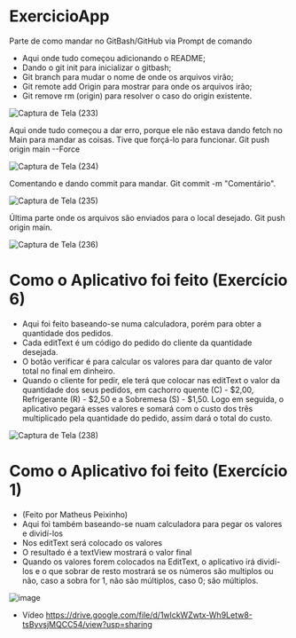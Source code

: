 # ExercicioApp
Parte de como mandar no GitBash/GitHub via Prompt de comando

- Aqui onde tudo começou adicionando o README; 
- Dando o git init para inicializar o gitbash;
- Git branch para mudar o nome de onde os arquivos virão;
- Git remote add Origin para mostrar para onde os arquivos irão;
- Git remove rm (origin) para resolver o caso do origin existente.

![Captura de Tela (233)](https://github.com/MoisesdosSantosCruz/AppExercicio/assets/127432212/2764be9a-71f4-4e66-b786-8d253479ba21)

Aqui onde tudo começou a dar erro, porque ele não estava dando fetch no Main para mandar as coisas. Tive que forçá-lo para funcionar.
Git push origin main --Force

![Captura de Tela (234)](https://github.com/MoisesdosSantosCruz/AppExercicio/assets/127432212/ec86609f-c1c5-4e9d-98c2-17b5eae69494)

Comentando e dando commit para mandar.
Git commit -m "Comentário".

![Captura de Tela (235)](https://github.com/MoisesdosSantosCruz/AppExercicio/assets/127432212/0a289205-b930-43ab-9168-787ae939d5fd)

Última parte onde os arquivos são enviados para o local desejado.
Git push origin main.

![Captura de Tela (236)](https://github.com/MoisesdosSantosCruz/AppExercicio/assets/127432212/51e4158e-d83b-4e2c-97af-c979952aebe1)

# Como o Aplicativo foi feito (Exercício 6)

- Aqui foi feito baseando-se numa calculadora, porém para obter a quantidade dos pedidos.
- Cada editText é um código do pedido do cliente da quantidade desejada.
- O botão verificar é para calcular os valores para dar quanto de valor total no final em dinheiro.
- Quando o cliente for pedir, ele terá que colocar nas editText o valor da quantidade dos seus pedidos, em cachorro quente (C) - $2,00, Refrigerante (R) - $2,50 e a Sobremesa (S) - $1,50. Logo em seguida, o aplicativo pegará esses valores e somará com o custo dos três multiplicado pela quantidade do pedido, assim dará o total do custo.

![Captura de Tela (238)](https://github.com/MoisesdosSantosCruz/AppExercicio/assets/127432212/95ba112a-685e-440a-9768-e9323fb5639f)

# Como o Aplicativo foi feito (Exercício 1)
- (Feito por Matheus Peixinho)
- Aqui foi também baseando-se nuam calculadora para pegar os valores e dividí-los
- Nos editText será colocado os valores
- O resultado é a textView mostrará o valor final
- Quando os valores forem colocados na EditText, o aplicativo irá dividí-los e o que sobrar de resto mostrará se os números são multiplos ou não, caso a sobra for 1, não são múltiplos, caso 0; são múltiplos.

![image](https://github.com/MoisesdosSantosCruz/AppExercicio/assets/127432212/edcba7c7-3054-4719-b0d5-8ff17072a480)


- Vídeo
  https://drive.google.com/file/d/1wlckWZwtx-Wh9Letw8-tsByvsjMQCC54/view?usp=sharing





